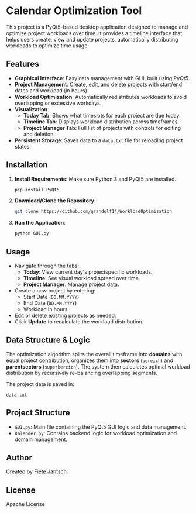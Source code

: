 # Calendar Optimization Tool

This project is a PyQt5-based desktop application designed to manage and optimize project workloads over time. It provides a timeline interface that helps users create, view and update projects, automatically distributing workloads to optimize time usage.

## Features

- **Graphical Interface**: Easy data management with GUI, built using PyQt5.
- **Project Management**: Create, edit, and delete projects with start/end dates and workload (in hours).
- **Workload Optimization**: Automatically redistributes workloads to avoid overlapping or excessive workdays.
- **Visualization**:
  - **Today Tab**: Shows what timeslots for each project are due today.
  - **Timeline Tab**: Displays workload distribution across timeframes.
  - **Project Manager Tab**: Full list of projects with controls for editing and deletion.
- **Persistent Storage**: Saves data to a `data.txt` file for reloading project states.

## Installation

1. **Install Requirements**:
   Make sure Python 3 and PyQt5 are installed.

   ```bash
   pip install PyQt5
   ```

2. **Download/Clone the Repository**:
   ```bash
   git clone https://github.com/grandolf14/WorkloadOptimisation
   ```

3. **Run the Application**:
   ```bash
   python GUI.py
   ```

## Usage

- Navigate through the tabs:
  - **Today**: View current day's projectspecific workloads.
  - **Timeline**: See visual workload spread over time.
  - **Project Manager**: Manage project data.
- Create a new project by entering:
  - Start Date (`DD.MM.YYYY`)
  - End Date (`DD.MM.YYYY`)
  - Workload in hours
- Edit or delete existing projects as needed.
- Click **Update** to recalculate the workload distribution.

## Data Structure & Logic

The optimization algorithm splits the overall timeframe into **domains** with equal project contribution, organizes them into **sectors** (`bereich`) and **parentsectors** (`superbereich`). The system then calculates optimal workload distribution by recursively re-balancing overlapping segments.

The project data is saved in:
```
data.txt
```

## Project Structure

- `GUI.py`: Main file containing the PyQt5 GUI logic and data management.
- `Kalender.py`: Contains backend logic for workload optimization and domain management.


## Author

Created by Fiete Jantsch.

## License

Apache License
